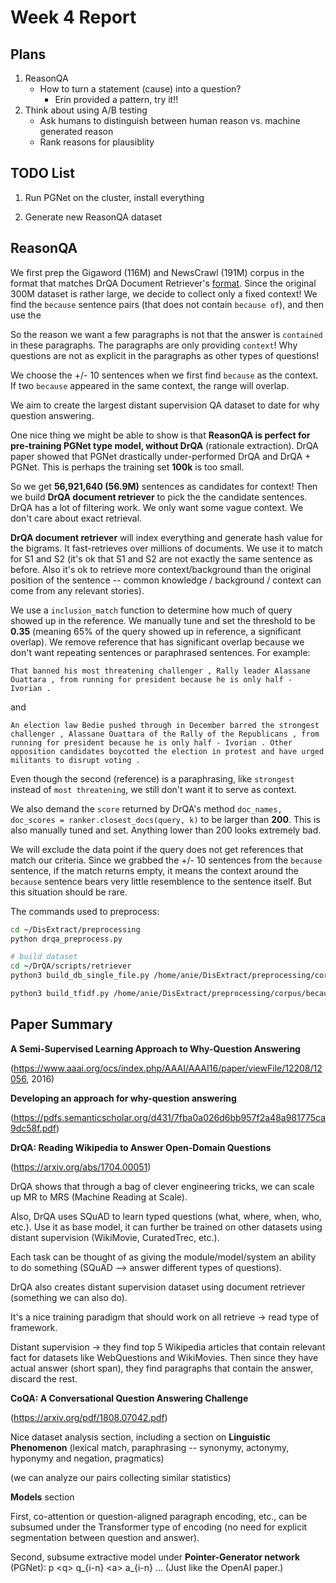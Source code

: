 # Week 4 Report

## Plans

1. ReasonQA
   - How to turn a statement (cause) into a question?
     - Erin provided a pattern, try it!!
2. Think about using A/B testing
   - Ask humans to distinguish between human reason vs. machine generated reason
   - Rank reasons for plausiblity

## TODO List

1. Run PGNet on the cluster, install everything

2. Generate new ReasonQA dataset

## ReasonQA

We first prep the Gigaword (116M) and NewsCrawl (191M) corpus in the format that matches DrQA Document Retriever's [format](https://github.com/facebookresearch/DrQA/tree/master/scripts/retriever). Since the original 300M dataset is rather large, we decide to collect only a fixed context! We find the `because` sentence pairs (that does not contain `because of`), and then use the 

So the reason we want a few paragraphs is not that the answer is `contained` in these paragraphs. The paragraphs are only providing `context`! Why questions are not as explicit in the paragraphs as other types of questions!

We choose the +/- 10 sentences when we first find `because` as the context. If two `because` appeared in the same context, the range will overlap.

We aim to create the largest distant supervision QA dataset to date for why question answering.

One nice thing we might be able to show is that **ReasonQA is perfect for pre-training PGNet type model, without DrQA** (rationale extraction). DrQA paper showed that PGNet drastically under-performed DrQA and DrQA + PGNet. This is perhaps the training set **100k** is too small.

So we get **56,921,640 (56.9M)** sentences as candidates for context! Then we build **DrQA document retriever** to pick the the candidate sentences. DrQA has a lot of filtering work. We only want some vague context. We don't care about exact retrieval.

**DrQA document retriever** will index everything and generate hash value for the bigrams. It fast-retrieves over millions of documents. We use it to match for S1 and S2 (it's ok that S1 and S2 are not exactly the same sentence as before. Also it's ok to retrieve more context/background than the original position of the sentence -- common knowledge / background / context can come from any relevant stories).

We use a `inclusion_match` function to determine how much of query showed up in the reference. We manually tune and set the threshold to be **0.35** (meaning 65% of the query showed up in reference, a significant overlap). We remove reference that has significant overlap because we don't want repeating sentences or paraphrased sentences. For example:

```
That banned his most threatening challenger , Rally leader Alassane Ouattara , from running for president because he is only half - Ivorian .
```

and

```
An election law Bedie pushed through in December barred the strongest challenger , Alassane Ouattara of the Rally of the Republicans , from running for president because he is only half - Ivorian . Other opposition candidates boycotted the election in protest and have urged militants to disrupt voting . 
```

Even though the second (reference) is a paraphrasing, like `strongest` instead of `most threatening`,  we still don't want it to serve as context.

We also demand the `score` returned by DrQA's method `doc_names, doc_scores = ranker.closest_docs(query, k)` to be larger than **200**. This is also manually tuned and set. Anything lower than 200 looks extremely bad. 

We will exclude the data point if the query does not get references that match our criteria. Since we grabbed the +/- 10 sentences from the `because` sentence, if the match returns empty, it means the context around the `because` sentence bears very little resemblence to the sentence itself. But this situation should be rare.



The commands used to preprocess:

```bash
cd ~/DisExtract/preprocessing
python drqa_preprocess.py

# build dataset
cd ~/DrQA/scripts/retriever
python3 build_db_single_file.py /home/anie/DisExtract/preprocessing/corpus/because/because_db_buffer10.txt /home/anie/DisExtract/preprocessing/corpus/because/because_db_buffer10.db

python3 build_tfidf.py /home/anie/DisExtract/preprocessing/corpus/because/because_db_buffer10.db  /home/anie/DisExtract/preprocessing/corpus/because/ --num-workers 8
```



## Paper Summary

**A Semi-Supervised Learning Approach to Why-Question Answering**

(https://www.aaai.org/ocs/index.php/AAAI/AAAI16/paper/viewFile/12208/12056, 2016)



**Developing an approach for why-question answering**

(https://pdfs.semanticscholar.org/d431/7fba0a026d6bb957f2a48a981775ca9dc58f.pdf)



**DrQA: Reading Wikipedia to Answer Open-Domain Questions**

(https://arxiv.org/abs/1704.00051)

DrQA shows that through a bag of clever engineering tricks, we can scale up MR to MRS (Machine Reading at Scale).

Also, DrQA uses SQuAD to learn typed questions (what, where, when, who, etc.). Use it as base model, it can further be trained on other datasets using distant supervision (WikiMovie, CuratedTrec, etc.).

Each task can be thought of as giving the module/model/system an ability to do something (SQuAD --> answer different types of questions).

DrQA also creates distant supervision dataset using document retriever (something we can also do).

It's a nice training paradigm that should work on all retrieve -> read type of framework.

Distant supervision -> they find top 5 Wikipedia articles that contain relevant fact for datasets like WebQuestions and WikiMovies. Then since they have actual answer (short span), they find paragraphs that contain the answer, discard the rest.

**CoQA: A Conversational Question Answering Challenge**

(https://arxiv.org/pdf/1808.07042.pdf)

Nice dataset analysis section, including a section on **Linguistic Phenomenon** (lexical match, paraphrasing -- synonymy, actonymy, hyponymy and negation, pragmatics) 

(we can analyze our pairs collecting similar statistics)

**Models** section

First, co-attention or question-aligned paragraph encoding, etc., can be subsumed under the Transformer type of encoding (no need for explicit segmentation between question and answer).

Second, subsume extractive model under **Pointer-Generator network** (PGNet): p \<q\> q_{i-n} \<a\> a\_{i-n} ... (Just like the OpenAI paper.)



